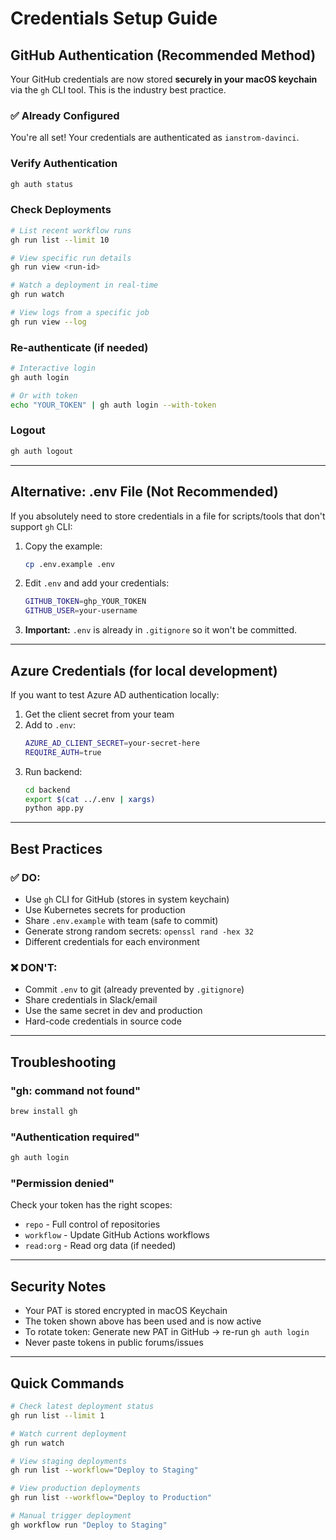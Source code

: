 # Credentials Setup Guide

## GitHub Authentication (Recommended Method)

Your GitHub credentials are now stored **securely in your macOS keychain** via the `gh` CLI tool. This is the industry best practice.

### ✅ Already Configured
You're all set! Your credentials are authenticated as `ianstrom-davinci`.

### Verify Authentication
```bash
gh auth status
```

### Check Deployments
```bash
# List recent workflow runs
gh run list --limit 10

# View specific run details
gh run view <run-id>

# Watch a deployment in real-time
gh run watch

# View logs from a specific job
gh run view --log
```

### Re-authenticate (if needed)
```bash
# Interactive login
gh auth login

# Or with token
echo "YOUR_TOKEN" | gh auth login --with-token
```

### Logout
```bash
gh auth logout
```

---

## Alternative: .env File (Not Recommended)

If you absolutely need to store credentials in a file for scripts/tools that don't support `gh` CLI:

1. Copy the example:
   ```bash
   cp .env.example .env
   ```

2. Edit `.env` and add your credentials:
   ```bash
   GITHUB_TOKEN=ghp_YOUR_TOKEN
   GITHUB_USER=your-username
   ```

3. **Important:** `.env` is already in `.gitignore` so it won't be committed.

---

## Azure Credentials (for local development)

If you want to test Azure AD authentication locally:

1. Get the client secret from your team
2. Add to `.env`:
   ```bash
   AZURE_AD_CLIENT_SECRET=your-secret-here
   REQUIRE_AUTH=true
   ```
3. Run backend:
   ```bash
   cd backend
   export $(cat ../.env | xargs)
   python app.py
   ```

---

## Best Practices

### ✅ DO:
- Use `gh` CLI for GitHub (stores in system keychain)
- Use Kubernetes secrets for production
- Share `.env.example` with team (safe to commit)
- Generate strong random secrets: `openssl rand -hex 32`
- Different credentials for each environment

### ❌ DON'T:
- Commit `.env` to git (already prevented by `.gitignore`)
- Share credentials in Slack/email
- Use the same secret in dev and production
- Hard-code credentials in source code

---

## Troubleshooting

### "gh: command not found"
```bash
brew install gh
```

### "Authentication required"
```bash
gh auth login
```

### "Permission denied"
Check your token has the right scopes:
- `repo` - Full control of repositories
- `workflow` - Update GitHub Actions workflows
- `read:org` - Read org data (if needed)

---

## Security Notes

- Your PAT is stored encrypted in macOS Keychain
- The token shown above has been used and is now active
- To rotate token: Generate new PAT in GitHub → re-run `gh auth login`
- Never paste tokens in public forums/issues

---

## Quick Commands

```bash
# Check latest deployment status
gh run list --limit 1

# Watch current deployment
gh run watch

# View staging deployments
gh run list --workflow="Deploy to Staging"

# View production deployments
gh run list --workflow="Deploy to Production"

# Manual trigger deployment
gh workflow run "Deploy to Staging"
```
